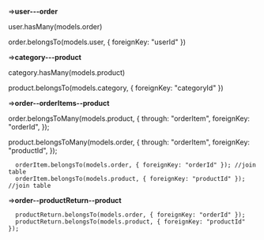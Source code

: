 =>**user---order**

user.hasMany(models.order)

order.belongsTo(models.user, { foreignKey: "userId" })

=>**category---product**

category.hasMany(models.product)

product.belongsTo(models.category, { foreignKey: "categoryId" })

=>**order--orderItems--product**

order.belongsToMany(models.product, {
through: "orderItem",
foreignKey: "orderId",
});

product.belongsToMany(models.order, {
through: "orderItem",
foreignKey: "productId",
});

      orderItem.belongsTo(models.order, { foreignKey: "orderId" }); //join table
      orderItem.belongsTo(models.product, { foreignKey: "productId" }); //join table

=>**order--productReturn--product**

      productReturn.belongsTo(models.order, { foreignKey: "orderId" });
      productReturn.belongsTo(models.product, { foreignKey: "productId" });
